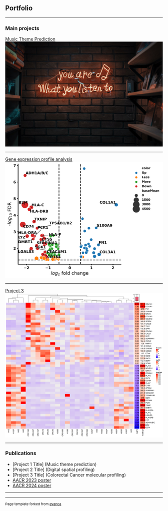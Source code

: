 ## Portfolio

---

### Main projects

[Music Theme Prediction](/pdf/Music_Theme_Prediction_Model.pdf)
<img src="images/m1.jpg?raw=true"/>

---
[Gene expression profile analysis](/pdf/DSP_GSanalysis.pdf)
<img src="images/volcanoG3.png?raw=true"/>

---
[Project 3 ](/images/heatmap_CRC_H4a.png)
<img src="images/heatmap_CRC_H4a.png?raw=true"/>

---

### Publications

- [Project 1 Title] (Music theme prediction)
- [Project 2 Title] (Digital spatial profiling)
- [Project 3 Title] (Colorectal Cancer molecular profiling)
- [AACR 2023 poster](/pdf/AACR_2023_spatial.pdf)
- [AACR 2024 poster](/pdf/AACR2024_6463_qz.pdf)


---




---
<p style="font-size:11px">Page template forked from <a href="https://github.com/evanca/quick-portfolio">evanca</a></p>
<!-- Remove above link if you don't want to attibute -->
